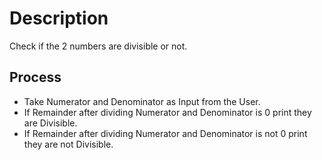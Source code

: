 # Description

Check if the 2 numbers are divisible or not.

## Process

- Take Numerator and Denominator as Input from the User.
- If Remainder after dividing Numerator and Denominator is 0 print they are Divisible.
- If Remainder after dividing Numerator and Denominator is not 0 print they are not Divisible.
